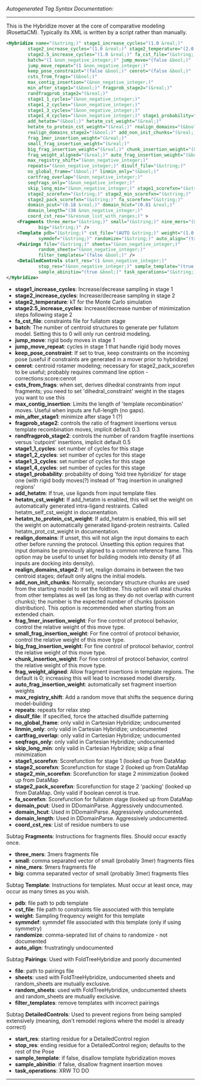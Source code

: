_Autogenerated Tag Syntax Documentation:_

---
This is the Hybridize mover at the core of comparative modeling (RosettaCM).  Typically its XML is written by a script rather than manually.

```xml
<Hybridize name="(&string;)" stage1_increase_cycles="(1.0 &real;)"
        stage2_increase_cycles="(1.0 &real;)" stage2_temperature="(2.0 &real;)"
        stage2.5_increase_cycles="(1.0 &real;)" fa_cst_file="(&string;)"
        batch="(1 &non_negative_integer;)" jump_move="(false &bool;)"
        jump_move_repeat="(1 &non_negative_integer;)"
        keep_pose_constraint="(false &bool;)" cenrot="(false &bool;)"
        csts_from_frags="(&bool;)"
        max_contig_insertion="(&non_negative_integer;)"
        min_after_stage1="(&bool;)" fragprob_stage2="(&real;)"
        randfragprob_stage2="(&real;)"
        stage1_1_cycles="(&non_negative_integer;)"
        stage1_2_cycles="(&non_negative_integer;)"
        stage1_3_cycles="(&non_negative_integer;)"
        stage1_4_cycles="(&non_negative_integer;)" stage1_probability="(&real;)"
        add_hetatm="(&bool;)" hetatm_cst_weight="(&real;)"
        hetatm_to_protein_cst_weight="(&real;)" realign_domains="(&bool;)"
        realign_domains_stage2="(&bool;)" add_non_init_chunks="(&real;)"
        frag_1mer_insertion_weight="(&real;)"
        small_frag_insertion_weight="(&real;)"
        big_frag_insertion_weight="(&real;)" chunk_insertion_weight="(&real;)"
        frag_weight_aligned="(&real;)" auto_frag_insertion_weight="(&bool;)"
        max_registry_shift="(&non_negative_integer;)"
        repeats="(&non_negative_integer;)" disulf_file="(&string;)"
        no_global_frame="(&bool;)" linmin_only="(&bool;)"
        cartfrag_overlap="(&non_negative_integer;)"
        seqfrags_only="(&non_negative_integer;)"
        skip_long_min="(&non_negative_integer;)" stage1_scorefxn="(&string;)"
        stage2_scorefxn="(&string;)" stage2_min_scorefxn="(&string;)"
        stage2_pack_scorefxn="(&string;)" fa_scorefxn="(&string;)"
        domain_pcut="(0.18 &real;)" domain_hcut="(0.81 &real;)"
        domain_length="(38 &non_negative_integer;)"
        coord_cst_res="(&resnum_list_with_ranges;)" >
    <Fragments three_mers="(&string;)" small="(&string;)" nine_mers="(&string;)"
            big="(&string;)" />
    <Template pdb="(&string;)" cst_file="(AUTO &string;)" weight="(1.0 &real;)"
            symmdef="(&string;)" randomize="(&string;)" auto_align="(true &bool;)" />
    <Pairings file="(&string;)" sheets="(&non_negative_integer;)"
            random_sheets="(&non_negative_integer;)"
            filter_templates="(false &bool;)" />
    <DetailedControls start_res="(1 &non_negative_integer;)"
            stop_res="(&non_negative_integer;)" sample_template="(true &bool;)"
            sample_abinitio="(true &bool;)" task_operations="(&string;)" />
</Hybridize>
```

-   **stage1_increase_cycles**: Increase/decrease sampling in stage 1
-   **stage2_increase_cycles**: Increase/decrease sampling in stage 2
-   **stage2_temperature**: kT for the Monte Carlo simulation
-   **stage2.5_increase_cycles**: Increase/decrease number of minimization steps following stage 2
-   **fa_cst_file**: constraints file for fullatom stage
-   **batch**: The number of centroid structures to generate per fullatom model. Setting this to 0 will only run centroid modeling.
-   **jump_move**: rigid body moves in stage 1
-   **jump_move_repeat**: cycles in stage 1 that handle rigid body moves
-   **keep_pose_constraint**: If set to true, keep constraints on the incoming pose (useful if constraints are generated in a mover prior to hybridize)
-   **cenrot**: centroid rotamer modeling; necessary for stage2_pack_scorefxn to be useful; probably requires command line option -corrections:score:cenrot
-   **csts_from_frags**: when set, derives dihedral constraints from input fragments; you need to set 'dihedral_constraint' weight in the stages you want to use this
-   **max_contig_insertion**: Limits the length of 'template recombination' moves. Useful when inputs are full-length (no gaps).
-   **min_after_stage1**: minimize after stage 1 (?)
-   **fragprob_stage2**: controls the ratio of fragment insertions versus template recombination moves, implicit default 0.3
-   **randfragprob_stage2**: controls the number of random fragfile insertions versus 'cutpoint' insertions, implicit default 0.5
-   **stage1_1_cycles**: set number of cycles for this stage
-   **stage1_2_cycles**: set number of cycles for this stage
-   **stage1_3_cycles**: set number of cycles for this stage
-   **stage1_4_cycles**: set number of cycles for this stage
-   **stage1_probability**: probability of doing 'fold tree hybridize' for stage one (with rigid body moves(?) instead of 'frag insertion in unaligned regions'
-   **add_hetatm**: If true, use ligands from input template files
-   **hetatm_cst_weight**: If add_hetatm is enabled, this will set the weight on automatically generated intra-ligand restraints.  Called hetatm_self_cst_weight in documentation.
-   **hetatm_to_protein_cst_weight**: If add_hetatm is enabled, this will set the weight on automatically generated ligand-protein restraints. Called hetatm_prot_cst_weight in documentation.
-   **realign_domains**: If unset, this will not align the input domains to each other before running the protocol. Unsetting this option requires that input domains be previously aligned to a common reference frame. This option may be useful to unset for building models into density (if all inputs are docking into density).
-   **realign_domains_stage2**: If set, realign domains in between the two centroid stages; default only aligns the initial models.
-   **add_non_init_chunks**: Normally, secondary structure chunks are used from the starting model to set the foldtree. This option will steal chunks from other templates as well (as long as they do not overlap with current chunks); the number is the expected number of chunks (poisson distribution). This option is recommended when starting from an extended chain.
-   **frag_1mer_insertion_weight**: For fine control of protocol behavior, control the relative weight of this move type.
-   **small_frag_insertion_weight**: For fine control of protocol behavior, control the relative weight of this move type.
-   **big_frag_insertion_weight**: For fine control of protocol behavior, control the relative weight of this move type.
-   **chunk_insertion_weight**: For fine control of protocol behavior, control the relative weight of this move type.
-   **frag_weight_aligned**: Allow fragment insertions in template regions. The default is 0; increasing this will lead to increased model diversity.
-   **auto_frag_insertion_weight**: automatically set fragment insertion weights
-   **max_registry_shift**: Add a random move that shifts the sequence during model-building
-   **repeats**: repeats for relax step
-   **disulf_file**: If specified, force the attached disulfide patterning
-   **no_global_frame**: only valid in Cartesian Hybridize; undocumented
-   **linmin_only**: only valid in Cartesian Hybridize; undocumented
-   **cartfrag_overlap**: only valid in Cartesian Hybridize; undocumented
-   **seqfrags_only**: only valid in Cartesian Hybridize; undocumented
-   **skip_long_min**: only valid in Cartesian Hybridize; skip a final minimization
-   **stage1_scorefxn**: Scorefunction for stage 1 (looked up from DataMap
-   **stage2_scorefxn**: Scorefunction for stage 2 (looked up from DataMap
-   **stage2_min_scorefxn**: Scorefunction for stage 2 minimization (looked up from DataMap
-   **stage2_pack_scorefxn**: Scorefunction for stage 2 'packing' (looked up from DataMap. Only valid if boolean cenrot is true.
-   **fa_scorefxn**: Scorefunction for fullatom stage (looked up from DataMap
-   **domain_pcut**: Used in DDomainParse. Aggressively undocumented.
-   **domain_hcut**: Used in DDomainParse. Aggressively undocumented.
-   **domain_length**: Used in DDomainParse.  Aggressively undocumented.
-   **coord_cst_res**: List of residue numbers to use


Subtag **Fragments**:   Instructions for fragments files.  Should occur exactly once.

-   **three_mers**: 3mers fragments file
-   **small**: comma separated vector of small (probably 3mer) fragments files
-   **nine_mers**: 9mers fragments file
-   **big**: comma separated vector of small (probably 3mer) fragments files

Subtag **Template**:   Instructions for templates. Must occur at least once, may occur as many times as you wish.

-   **pdb**: file path to pdb template
-   **cst_file**: file path to constraints file associated with this template
-   **weight**: Sampling frequency weight for this template
-   **symmdef**: symmdef file associated with this template (only if using symmetry)
-   **randomize**: comma-seprated list of chains to randomize - not documented
-   **auto_align**: frustratingly undocumented

Subtag **Pairings**:   Used with FoldTreeHybridize and poorly documented

-   **file**: path to pairings file
-   **sheets**: used with FoldTreeHybridize, undocumented sheets and random_sheets are mutually exclusive.
-   **random_sheets**: used with FoldTreeHybridize, undocumented sheets and random_sheets are mutually exclusive.
-   **filter_templates**: remove templates with incorrect pairings

Subtag **DetailedControls**:   Used to prevent regions from being sampled extensively (meaning, don't remodel regions where the model is already correct)

-   **start_res**: starting residue for a DetailedControl region
-   **stop_res**: ending residue for a DetailedControl region; defaults to the rest of the Pose
-   **sample_template**: if false, disallow template hybridization moves
-   **sample_abinitio**: if false, disallow fragment insertion moves
-   **task_operations**: XRW TO DO

---
